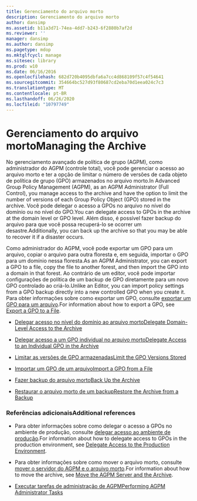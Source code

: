 ```yaml
---
title: Gerenciamento do arquivo morto
description: Gerenciamento do arquivo morto
author: dansimp
ms.assetid: b11a3d71-74ea-4dd7-b243-6f2880b7af2d
ms.reviewer: ''
manager: dansimp
ms.author: dansimp
ms.pagetype: mdop
ms.mktglfcycl: manage
ms.sitesec: library
ms.prod: w10
ms.date: 06/16/2016
ms.openlocfilehash: 682d720b4095dbfa6a7cc4d868109f57c4f54641
ms.sourcegitcommit: 354664bc527d93f80687cd2eba70d1eea024c7c3
ms.translationtype: MT
ms.contentlocale: pt-BR
ms.lasthandoff: 06/26/2020
ms.locfileid: "10797749"
---
```

# <span data-ttu-id="a2147-103">Gerenciamento do arquivo morto</span><span class="sxs-lookup"><span data-stu-id="a2147-103">Managing the Archive</span></span>


<span data-ttu-id="a2147-104">No gerenciamento avançado de política de grupo (AGPM), como administrador do AGPM (controle total), você pode gerenciar o acesso ao arquivo morto e ter a opção de limitar o número de versões de cada objeto de política de grupo (GPO) armazenados no arquivo morto.</span><span class="sxs-lookup"><span data-stu-id="a2147-104">In Advanced Group Policy Management (AGPM), as an AGPM Administrator (Full Control), you manage access to the archive and have the option to limit the number of versions of each Group Policy Object (GPO) stored in the archive.</span></span> <span data-ttu-id="a2147-105">Você pode delegar o acesso a GPOs no arquivo no nível do domínio ou no nível do GPO.</span><span class="sxs-lookup"><span data-stu-id="a2147-105">You can delegate access to GPOs in the archive at the domain level or GPO level.</span></span> <span data-ttu-id="a2147-106">Além disso, é possível fazer backup do arquivo para que você possa recuperá-lo se ocorrer um desastre.</span><span class="sxs-lookup"><span data-stu-id="a2147-106">Additionally, you can back up the archive so that you may be able to recover it if a disaster occurs.</span></span>

<span data-ttu-id="a2147-107">Como administrador do AGPM, você pode exportar um GPO para um arquivo, copiar o arquivo para outra floresta e, em seguida, importar o GPO para um domínio nessa floresta.</span><span class="sxs-lookup"><span data-stu-id="a2147-107">As an AGPM Administrator, you can export a GPO to a file, copy the file to another forest, and then import the GPO into a domain in that forest.</span></span> <span data-ttu-id="a2147-108">Ao contrário de um editor, você pode importar configurações de política de um backup de GPO diretamente para um novo GPO controlado ao criá-lo.</span><span class="sxs-lookup"><span data-stu-id="a2147-108">Unlike an Editor, you can import policy settings from a GPO backup directly into a new controlled GPO when you create it.</span></span> <span data-ttu-id="a2147-109">Para obter informações sobre como exportar um GPO, consulte [exportar um GPO para um arquivo](export-a-gpo-to-a-file.md).</span><span class="sxs-lookup"><span data-stu-id="a2147-109">For information about how to export a GPO, see [Export a GPO to a File](export-a-gpo-to-a-file.md).</span></span>

-   [<span data-ttu-id="a2147-110">Delegar acesso no nível do domínio ao arquivo morto</span><span class="sxs-lookup"><span data-stu-id="a2147-110">Delegate Domain-Level Access to the Archive</span></span>](delegate-domain-level-access-to-the-archive-agpm40.md)

-   [<span data-ttu-id="a2147-111">Delegar acesso a um GPO individual no arquivo morto</span><span class="sxs-lookup"><span data-stu-id="a2147-111">Delegate Access to an Individual GPO in the Archive</span></span>](delegate-access-to-an-individual-gpo-in-the-archive-agpm40.md)

-   [<span data-ttu-id="a2147-112">Limitar as versões de GPO armazenadas</span><span class="sxs-lookup"><span data-stu-id="a2147-112">Limit the GPO Versions Stored</span></span>](limit-the-gpo-versions-stored-agpm40.md)

-   [<span data-ttu-id="a2147-113">Importar um GPO de um arquivo</span><span class="sxs-lookup"><span data-stu-id="a2147-113">Import a GPO from a File</span></span>](import-a-gpo-from-a-file-agpmadmin.md)

-   [<span data-ttu-id="a2147-114">Fazer backup do arquivo morto</span><span class="sxs-lookup"><span data-stu-id="a2147-114">Back Up the Archive</span></span>](back-up-the-archive-agpm40.md)

-   [<span data-ttu-id="a2147-115">Restaurar o arquivo morto de um backup</span><span class="sxs-lookup"><span data-stu-id="a2147-115">Restore the Archive from a Backup</span></span>](restore-the-archive-from-a-backup-agpm40.md)

### <span data-ttu-id="a2147-116">Referências adicionais</span><span class="sxs-lookup"><span data-stu-id="a2147-116">Additional references</span></span>

-   <span data-ttu-id="a2147-117">Para obter informações sobre como delegar o acesso a GPOs no ambiente de produção, consulte [delegar acesso ao ambiente de produção](delegate-access-to-the-production-environment-agpm40.md).</span><span class="sxs-lookup"><span data-stu-id="a2147-117">For information about how to delegate access to GPOs in the production environment, see [Delegate Access to the Production Environment](delegate-access-to-the-production-environment-agpm40.md).</span></span>

-   <span data-ttu-id="a2147-118">Para obter informações sobre como mover o arquivo morto, consulte [mover o servidor do AGPM e o arquivo morto](move-the-agpm-server-and-the-archive-agpm40.md).</span><span class="sxs-lookup"><span data-stu-id="a2147-118">For information about how to move the archive, see [Move the AGPM Server and the Archive](move-the-agpm-server-and-the-archive-agpm40.md).</span></span>

-   [<span data-ttu-id="a2147-119">Executar tarefas de administração de AGPM</span><span class="sxs-lookup"><span data-stu-id="a2147-119">Performing AGPM Administrator Tasks</span></span>](performing-agpm-administrator-tasks-agpm40.md)

 

 





